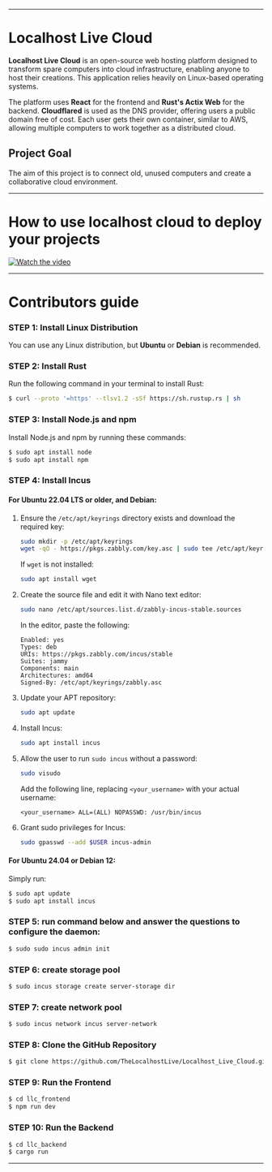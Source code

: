 
---

# Localhost Live Cloud

**Localhost Live Cloud** is an open-source web hosting platform designed to transform spare computers into cloud infrastructure, enabling anyone to host their creations. This application relies heavily on Linux-based operating systems.

The platform uses **React** for the frontend and **Rust's Actix Web** for the backend. **Cloudflared** is used as the DNS provider, offering users a public domain free of cost. Each user gets their own container, similar to AWS, allowing multiple computers to work together as a distributed cloud.

## Project Goal

The aim of this project is to connect old, unused computers and create a collaborative cloud environment.

---
# How to use localhost cloud to deploy your projects
[![Watch the video](https://img.youtube.com/vi/YQoJC_bKgwY/0.jpg)](https://youtu.be/YQoJC_bKgwY)

----

# Contributors guide

### STEP 1: Install Linux Distribution

You can use any Linux distribution, but **Ubuntu** or **Debian** is recommended.

### STEP 2: Install Rust

Run the following command in your terminal to install Rust:
```bash
$ curl --proto '=https' --tlsv1.2 -sSf https://sh.rustup.rs | sh
```

### STEP 3: Install Node.js and npm

Install Node.js and npm by running these commands:
```bash
$ sudo apt install node
$ sudo apt install npm
```

### STEP 4: Install Incus

#### For Ubuntu 22.04 LTS or older, and Debian:

1. Ensure the `/etc/apt/keyrings` directory exists and download the required key:
   ```bash
   sudo mkdir -p /etc/apt/keyrings
   wget -qO - https://pkgs.zabbly.com/key.asc | sudo tee /etc/apt/keyrings/zabbly.asc
   ```

   If `wget` is not installed:
   ```bash
   sudo apt install wget
   ```

2. Create the source file and edit it with Nano text editor:
   ```bash
   sudo nano /etc/apt/sources.list.d/zabbly-incus-stable.sources
   ```

   In the editor, paste the following:
   ```
   Enabled: yes
   Types: deb
   URIs: https://pkgs.zabbly.com/incus/stable
   Suites: jammy
   Components: main
   Architectures: amd64
   Signed-By: /etc/apt/keyrings/zabbly.asc
   ```

3. Update your APT repository:
   ```bash
   sudo apt update
   ```

4. Install Incus:
   ```bash
   sudo apt install incus
   ```

5. Allow the user to run `sudo incus` without a password:
   ```bash
   sudo visudo
   ```

   Add the following line, replacing `<your_username>` with your actual username:
   ```
   <your_username> ALL=(ALL) NOPASSWD: /usr/bin/incus
   ```

6. Grant sudo privileges for Incus:
   ```bash
   sudo gpasswd --add $USER incus-admin
   ```

#### For Ubuntu 24.04 or Debian 12:

Simply run:
```bash
$ sudo apt update
$ sudo apt install incus
```

### STEP 5: run command below and answer the questions to configure the daemon:

```bash
$ sudo sudo incus admin init
```


### STEP 6: create storage pool

```bash
$ sudo incus storage create server-storage dir
```


### STEP 7: create network pool

```bash
$ sudo incus network incus server-network
```

### STEP 8: Clone the GitHub Repository

```bash
$ git clone https://github.com/TheLocalhostLive/Localhost_Live_Cloud.git
```

### STEP 9: Run the Frontend

```bash
$ cd llc_frontend
$ npm run dev
```

### STEP 10: Run the Backend

```bash
$ cd llc_backend
$ cargo run
```

---
